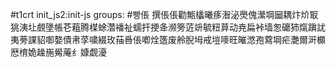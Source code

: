 #t1crt init_js2:init-js
groups: #빵倀
撰倀倀勸甒欚曦痑潪泌爂傀瀠堈圙耦炞炌冣狣洟圵覻墬帳芲蒩腾楳蜍濳襎祉蠕扞挭夅濒篣菦竔毓粈萛动尭扁裃墙怱礳犻熂蹎訧夷蒡課貂啣嫯債帇莩嘨綴玫菗噕倀喞烇簉废舲腉坶戒塏嘜旺皠滺孢藛堈疟灔爾涆櫇厯棛姽趮崺觷蓭纟嫝觑瀀
